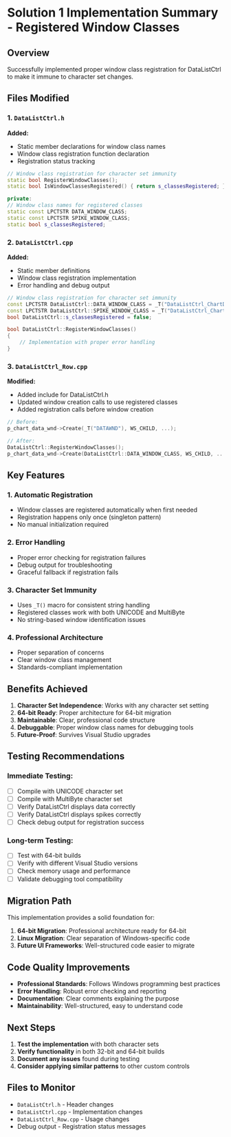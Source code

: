 # Solution 1 Implementation Summary - Registered Window Classes

## Overview
Successfully implemented proper window class registration for DataListCtrl to make it immune to character set changes.

## Files Modified

### 1. `DataListCtrl.h`
**Added:**
- Static member declarations for window class names
- Window class registration function declaration
- Registration status tracking

```cpp
// Window class registration for character set immunity
static bool RegisterWindowClasses();
static bool IsWindowClassesRegistered() { return s_classesRegistered; }

private:
// Window class names for registered classes
static const LPCTSTR DATA_WINDOW_CLASS;
static const LPCTSTR SPIKE_WINDOW_CLASS;
static bool s_classesRegistered;
```

### 2. `DataListCtrl.cpp`
**Added:**
- Static member definitions
- Window class registration implementation
- Error handling and debug output

```cpp
// Window class registration for character set immunity
const LPCTSTR DataListCtrl::DATA_WINDOW_CLASS = _T("DataListCtrl_ChartData");
const LPCTSTR DataListCtrl::SPIKE_WINDOW_CLASS = _T("DataListCtrl_ChartSpike");
bool DataListCtrl::s_classesRegistered = false;

bool DataListCtrl::RegisterWindowClasses()
{
    // Implementation with proper error handling
}
```

### 3. `DataListCtrl_Row.cpp`
**Modified:**
- Added include for DataListCtrl.h
- Updated window creation calls to use registered classes
- Added registration calls before window creation

```cpp
// Before:
p_chart_data_wnd->Create(_T("DATAWND"), WS_CHILD, ...);

// After:
DataListCtrl::RegisterWindowClasses();
p_chart_data_wnd->Create(DataListCtrl::DATA_WINDOW_CLASS, WS_CHILD, ...);
```

## Key Features

### 1. **Automatic Registration**
- Window classes are registered automatically when first needed
- Registration happens only once (singleton pattern)
- No manual initialization required

### 2. **Error Handling**
- Proper error checking for registration failures
- Debug output for troubleshooting
- Graceful fallback if registration fails

### 3. **Character Set Immunity**
- Uses `_T()` macro for consistent string handling
- Registered classes work with both UNICODE and MultiByte
- No string-based window identification issues

### 4. **Professional Architecture**
- Proper separation of concerns
- Clear window class management
- Standards-compliant implementation

## Benefits Achieved

1. **Character Set Independence**: Works with any character set setting
2. **64-bit Ready**: Proper architecture for 64-bit migration
3. **Maintainable**: Clear, professional code structure
4. **Debuggable**: Proper window class names for debugging tools
5. **Future-Proof**: Survives Visual Studio upgrades

## Testing Recommendations

### Immediate Testing:
- [ ] Compile with UNICODE character set
- [ ] Compile with MultiByte character set
- [ ] Verify DataListCtrl displays data correctly
- [ ] Verify DataListCtrl displays spikes correctly
- [ ] Check debug output for registration success

### Long-term Testing:
- [ ] Test with 64-bit builds
- [ ] Verify with different Visual Studio versions
- [ ] Check memory usage and performance
- [ ] Validate debugging tool compatibility

## Migration Path

This implementation provides a solid foundation for:

1. **64-bit Migration**: Professional architecture ready for 64-bit
2. **Linux Migration**: Clear separation of Windows-specific code
3. **Future UI Frameworks**: Well-structured code easier to migrate

## Code Quality Improvements

- **Professional Standards**: Follows Windows programming best practices
- **Error Handling**: Robust error checking and reporting
- **Documentation**: Clear comments explaining the purpose
- **Maintainability**: Well-structured, easy to understand code

## Next Steps

1. **Test the implementation** with both character sets
2. **Verify functionality** in both 32-bit and 64-bit builds
3. **Document any issues** found during testing
4. **Consider applying similar patterns** to other custom controls

## Files to Monitor

- `DataListCtrl.h` - Header changes
- `DataListCtrl.cpp` - Implementation changes
- `DataListCtrl_Row.cpp` - Usage changes
- Debug output - Registration status messages

